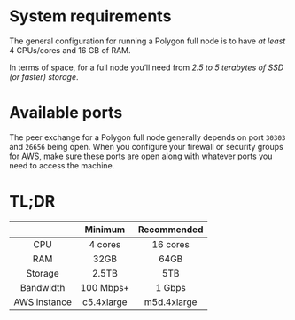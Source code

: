 # System requirements

The general configuration for running a Polygon full node is to have *at least* 4 CPUs/cores and 16 GB of RAM.

In terms of space, for a full node you’ll need from *2.5 to 5 terabytes of SSD (or faster) storage*.

# Available ports

The peer exchange for a Polygon full node generally depends on port `30303` and `26656` being open. When you configure your firewall or security groups for AWS, make sure these ports are open along with whatever ports you need to access the machine.

# TL;DR

|              |  Minimum   | Recommended |
| :----------: | :--------: | :---------: |
|     CPU      |  4 cores   |  16 cores   |
|     RAM      |    32GB    |    64GB     |
|   Storage    |   2.5TB    |     5TB     |
|  Bandwidth   | 100 Mbps+  |   1 Gbps    |
| AWS instance | c5.4xlarge | m5d.4xlarge |